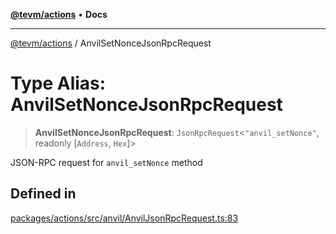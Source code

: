 [**@tevm/actions**](../README.md) • **Docs**

***

[@tevm/actions](../globals.md) / AnvilSetNonceJsonRpcRequest

# Type Alias: AnvilSetNonceJsonRpcRequest

> **AnvilSetNonceJsonRpcRequest**: `JsonRpcRequest`\<`"anvil_setNonce"`, readonly [`Address`, `Hex`]\>

JSON-RPC request for `anvil_setNonce` method

## Defined in

[packages/actions/src/anvil/AnvilJsonRpcRequest.ts:83](https://github.com/evmts/tevm-monorepo/blob/main/packages/actions/src/anvil/AnvilJsonRpcRequest.ts#L83)
